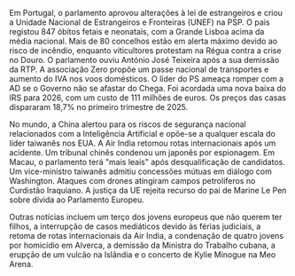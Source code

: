 Em Portugal, o parlamento aprovou alterações à lei de estrangeiros e criou a Unidade Nacional de Estrangeiros e Fronteiras (UNEF) na PSP. O país registou 847 óbitos fetais e neonatais, com a Grande Lisboa acima da média nacional. Mais de 80 concelhos estão em alerta máximo devido ao risco de incêndio, enquanto viticultores protestam na Régua contra a crise no Douro. O parlamento ouviu António José Teixeira após a sua demissão da RTP. A associação Zero propõe um passe nacional de transportes e aumento do IVA nos voos domésticos. O líder do PS ameaça romper com a AD se o Governo não se afastar do Chega. Foi acordada uma nova baixa do IRS para 2026, com um custo de 111 milhões de euros. Os preços das casas dispararam 18,7% no primeiro trimestre de 2025.

No mundo, a China alertou para os riscos de segurança nacional relacionados com a Inteligência Artificial e opõe-se a qualquer escala do líder taiwanês nos EUA. A Air India retomou rotas internacionais após um acidente. Um tribunal chinês condenou um japonês por espionagem. Em Macau, o parlamento terá "mais leais" após desqualificação de candidatos.  Um vice-ministro taiwanês admitiu concessões mútuas em diálogo com Washington. Ataques com drones atingiram campos petrolíferos no Curdistão Iraquiano. A justiça da UE rejeita recurso do pai de Marine Le Pen sobre dívida ao Parlamento Europeu.

Outras notícias incluem um terço dos jovens europeus que não querem ter filhos, a interrupção de casos mediáticos devido às férias judiciais, a retoma de rotas internacionais da Air India, a condenação de quatro jovens por homicídio em Alverca, a demissão da Ministra do Trabalho cubana, a erupção de um vulcão na Islândia e o concerto de Kylie Minogue na Meo Arena.